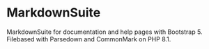 # MarkdownSuite
MarkdownSuite for documentation and help pages with Bootstrap 5. Filebased with Parsedown and CommonMark on PHP 8.1.
